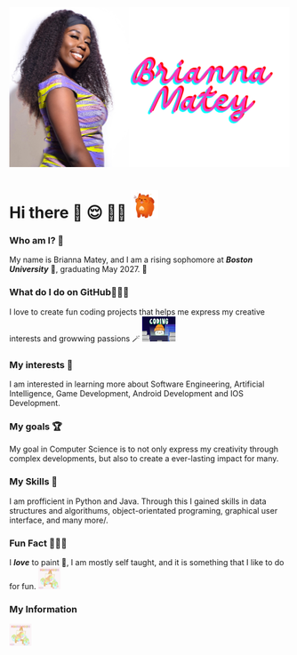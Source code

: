 <p align="center">
  <img src="https://raw.githubusercontent.com/briannammatey/briannammatey/main/Tech.png" alt="Header" width="700"/>
</p>



# Hi there 🌺 😌 👋🏾 <img src= "https://raw.githubusercontent.com/briannammatey/briannammatey/main/doggy.webp" alt="GIF" width="50">



### Who am I? 🤔

  My name is Brianna Matey, and I am a rising sophomore at ***Boston University*** 🐶, graduating May 2027. 🥳 
  
### What do I do on GitHub🏃🏾‍♀️
  I love to create fun coding projects that helps me express my creative interests and growwing passions 🪄
  <img src= "https://raw.githubusercontent.com/briannammatey/briannammatey/main/penguin.webp" alt="GIF" width="60">

### My interests 💭
  I am interested in learning more about Software Engineering, Artificial Intelligence, Game Development, Android Development and IOS Development.

### My goals 🏆
  My goal in Computer Science is to not only express my creativity through complex developments, but also to create a ever-lasting impact for many.

### My Skills 🎡
  I am profficient in Python and Java. Through this I gained skills in data structures and algorithums, object-orientated programing, graphical user interface, and many more/\.

### Fun Fact 🤸🏾‍♀️
I ***love*** to paint 🎨, I am mostly self taught, and it is something that I like to do for fun. 
<img src= "https://raw.githubusercontent.com/briannammatey/briannammatey/main/paint.webp" alt="GIF" width="40">

### My Information 
<a href= "https://www.linkedin.com/in/brianna-matey-750381295/">
<img src = "https://raw.githubusercontent.com/briannammatey/briannammatey/main/paint.webp" width =40 >
</a>
  



  
  


<!--
<p align="center">
  <img src="https://raw.githubusercontent.com/briannammatey/briannammatey/main/Tech.png" alt="Header" width="600"/>
</p>

![Header](https://raw.githubusercontent.com/briannammatey/briannammatey/main/Tech.png "Header")

**briannammatey/briannammatey** is a ✨ _special_ ✨ repository because its `README.md` (this file) appears on your GitHub profile.

Here are some ideas to get you started:

- 🔭 I’m currently working on ...
- 🌱 I’m currently learning ...
- 👯 I’m looking to collaborate on ...
- 🤔 I’m looking for help with ...
- 💬 Ask me about ...
- 📫 How to reach me: ...
- 😄 Pronouns: ...
- ⚡ Fun fact: ...
-->
